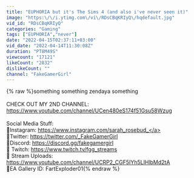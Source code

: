 ```yaml
---
title: "EUPHORIA but it's The Sims 4 (and also i've never seen it)"
image: "https:\/\/i.ytimg.com\/vi\/RDsCBqKRIyQ\/hqdefault.jpg"
vid_id: "RDsCBqKRIyQ"
categories: "Gaming"
tags: ["EUPHORIA","never"]
date: "2022-04-15T02:37:11+03:00"
vid_date: "2022-04-14T11:30:08Z"
duration: "PT8M49S"
viewcount: "17121"
likeCount: "2832"
dislikeCount: ""
channel: "FakeGamerGirl"
---
```

{% raw %}something something zendaya something<br /><br />CHECK OUT MY 2ND CHANNEL: <a rel="nofollow" target="blank" href="https://www.youtube.com/channel/UCen480eS174f51Gsu58Wzug">https://www.youtube.com/channel/UCen480eS174f51Gsu58Wzug</a><br /><br />Social Media Stuff:<br />🦄Instagram: <a rel="nofollow" target="blank" href="https://www.instagram.com/sarah_rosebud_">https://www.instagram.com/sarah_rosebud_</a><br />💙Twitter: <a rel="nofollow" target="blank" href="https://twitter.com/_FakeGamerGirl">https://twitter.com/_FakeGamerGirl</a><br />🤖Discord: <a rel="nofollow" target="blank" href="https://discord.gg/fakegamergirl">https://discord.gg/fakegamergirl</a><br />💜 Twitch: <a rel="nofollow" target="blank" href="https://www.twitch.tv/fgg_streams">https://www.twitch.tv/fgg_streams</a><br />🔆 Stream Uploads: <a rel="nofollow" target="blank" href="https://www.youtube.com/channel/UCRP2_CGF5IYh5LIHlbMd2tA">https://www.youtube.com/channel/UCRP2_CGF5IYh5LIHlbMd2tA</a><br />💚EA Gallery ID: FartExploder01{% endraw %}
